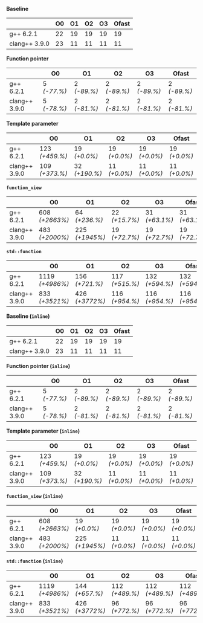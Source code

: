 **Baseline**

|               |  O0  |  O1  |  O2  |  O3  |  Ofast
|---------------|------|------|------|------|-------
|g++ 6.2.1      |  22  |  19  |  19  |  19  |  19
|clang++ 3.9.0  |  23  |  11  |  11  |  11  |  11





**Function pointer**

|               |  O0           |  O1           |  O2           |  O3           |  Ofast
|---------------|---------------|---------------|---------------|---------------|-------------
|g++ 6.2.1      |  5 *(-77.%)*  |  2 *(-89.%)*  |  2 *(-89.%)*  |  2 *(-89.%)*  |  2 *(-89.%)*
|clang++ 3.9.0  |  5 *(-78.%)*  |  2 *(-81.%)*  |  2 *(-81.%)*  |  2 *(-81.%)*  |  2 *(-81.%)*





**Template parameter**

|               |  O0              |  O1             |  O2            |  O3            |  Ofast
|---------------|------------------|-----------------|----------------|----------------|--------------
|g++ 6.2.1      |  123 *(+459.%)*  |  19 *(+0.0%)*   |  19 *(+0.0%)*  |  19 *(+0.0%)*  |  19 *(+0.0%)*
|clang++ 3.9.0  |  109 *(+373.%)*  |  32 *(+190.%)*  |  11 *(+0.0%)*  |  11 *(+0.0%)*  |  11 *(+0.0%)*





**`function_view`**

|               |  O0              |  O1              |  O2             |  O3             |  Ofast
|---------------|------------------|------------------|-----------------|-----------------|---------------
|g++ 6.2.1      |  608 *(+2663%)*  |  64 *(+236.%)*   |  22 *(+15.7%)*  |  31 *(+63.1%)*  |  31 *(+63.1%)*
|clang++ 3.9.0  |  483 *(+2000%)*  |  225 *(+1945%)*  |  19 *(+72.7%)*  |  19 *(+72.7%)*  |  19 *(+72.7%)*





**`std::function`**

|               |  O0               |  O1              |  O2              |  O3              |  Ofast
|---------------|-------------------|------------------|------------------|------------------|----------------
|g++ 6.2.1      |  1119 *(+4986%)*  |  156 *(+721.%)*  |  117 *(+515.%)*  |  132 *(+594.%)*  |  132 *(+594.%)*
|clang++ 3.9.0  |  833 *(+3521%)*   |  426 *(+3772%)*  |  116 *(+954.%)*  |  116 *(+954.%)*  |  116 *(+954.%)*





**Baseline (`inline`)**

|               |  O0  |  O1  |  O2  |  O3  |  Ofast
|---------------|------|------|------|------|-------
|g++ 6.2.1      |  22  |  19  |  19  |  19  |  19
|clang++ 3.9.0  |  23  |  11  |  11  |  11  |  11





**Function pointer (`inline`)**

|               |  O0           |  O1           |  O2           |  O3           |  Ofast
|---------------|---------------|---------------|---------------|---------------|-------------
|g++ 6.2.1      |  5 *(-77.%)*  |  2 *(-89.%)*  |  2 *(-89.%)*  |  2 *(-89.%)*  |  2 *(-89.%)*
|clang++ 3.9.0  |  5 *(-78.%)*  |  2 *(-81.%)*  |  2 *(-81.%)*  |  2 *(-81.%)*  |  2 *(-81.%)*





**Template parameter (`inline`)**

|               |  O0              |  O1             |  O2            |  O3            |  Ofast
|---------------|------------------|-----------------|----------------|----------------|--------------
|g++ 6.2.1      |  123 *(+459.%)*  |  19 *(+0.0%)*   |  19 *(+0.0%)*  |  19 *(+0.0%)*  |  19 *(+0.0%)*
|clang++ 3.9.0  |  109 *(+373.%)*  |  32 *(+190.%)*  |  11 *(+0.0%)*  |  11 *(+0.0%)*  |  11 *(+0.0%)*





**`function_view` (`inline`)**

|               |  O0              |  O1              |  O2            |  O3            |  Ofast
|---------------|------------------|------------------|----------------|----------------|--------------
|g++ 6.2.1      |  608 *(+2663%)*  |  19 *(+0.0%)*    |  19 *(+0.0%)*  |  19 *(+0.0%)*  |  19 *(+0.0%)*
|clang++ 3.9.0  |  483 *(+2000%)*  |  225 *(+1945%)*  |  11 *(+0.0%)*  |  11 *(+0.0%)*  |  11 *(+0.0%)*





**`std::function` (`inline`)**

|               |  O0               |  O1              |  O2              |  O3              |  Ofast
|---------------|-------------------|------------------|------------------|------------------|----------------
|g++ 6.2.1      |  1119 *(+4986%)*  |  144 *(+657.%)*  |  112 *(+489.%)*  |  112 *(+489.%)*  |  112 *(+489.%)*
|clang++ 3.9.0  |  833 *(+3521%)*   |  426 *(+3772%)*  |  96 *(+772.%)*   |  96 *(+772.%)*   |  96 *(+772.%)*





